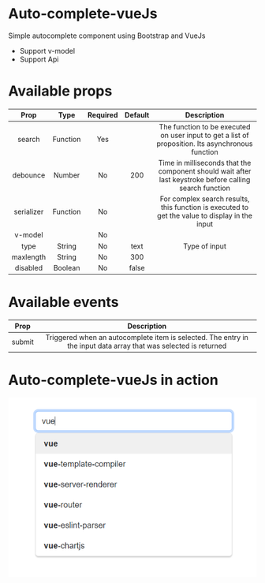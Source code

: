 # Auto-complete-vueJs
Simple autocomplete component using Bootstrap and VueJs
- Support v-model
- Support Api

# Available props

|    Prop    |   Type   | Required | Default |                                               Description                                               |
|:----------:|:--------:|:--------:|:-------:|:-------------------------------------------------------------------------------------------------------:|
|   search   | Function |   Yes    |         |    The function to be executed on user input to get a list of proposition. Its asynchronous function    |
|  debounce  |  Number  |    No    |   200   | Time in milliseconds that the component should wait after last keystroke before calling search function |
| serializer | Function |    No    |         |     For complex search results, this function is executed to get the value to display in the input      |
|  v-model   |          |    No    |         |                                                                                                         |
|    type    |  String  |    No    |  text   |                                              Type of input                                              |
| maxlength  |  String  |    No    |   300   |                                                                                                         |
|  disabled  | Boolean  |    No    |  false  |                                                                                                         |


# Available events

|    Prop    |                                                   Description                                                    |
|:----------:|:----------------------------------------------------------------------------------------------------------------:|
|   submit   | Triggered when an autocomplete item is selected. The entry in the input data array that was selected is returned |



# Auto-complete-vueJs in action
![img.png](img.png)
